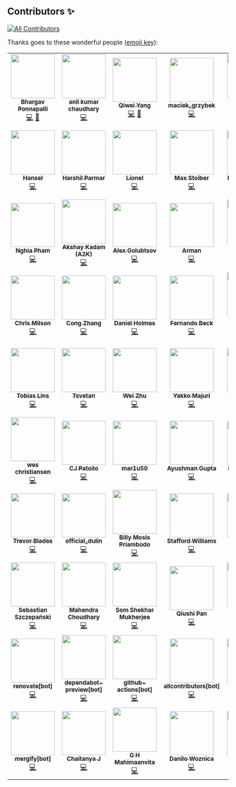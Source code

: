 ## Contributors ✨

<!-- ALL-CONTRIBUTORS-BADGE:START - Do not remove or modify this section -->
[![All Contributors](https://img.shields.io/badge/all_contributors-68-orange.svg?style=flat-square)](#contributors-)
<!-- ALL-CONTRIBUTORS-BADGE:END -->

Thanks goes to these wonderful people ([emoji key](https://allcontributors.org/docs/en/emoji-key)):

<!-- ALL-CONTRIBUTORS-LIST:START - Do not remove or modify this section -->
<!-- prettier-ignore-start -->
<!-- markdownlint-disable -->
<table>
  <tr>
    <td align="center"><a href="https://codewithbhargav.com/"><img src="https://avatars.githubusercontent.com/u/2936644?v=4?s=100" width="100px;" alt=""/><br /><sub><b>Bhargav Ponnapalli</b></sub></a><br /><a href="https://github.com/imbhargav5/rooks/commits?author=imbhargav5" title="Code">💻</a> <a href="#maintenance-imbhargav5" title="Maintenance">🚧</a></td>
    <td align="center"><a href="https://simbathesailor.dev/"><img src="https://avatars.githubusercontent.com/u/5938110?v=4?s=100" width="100px;" alt=""/><br /><sub><b>anil kumar chaudhary</b></sub></a><br /><a href="https://github.com/imbhargav5/rooks/commits?author=simbathesailor" title="Code">💻</a></td>
    <td align="center"><a href="https://github.com/qiweiii"><img src="https://avatars.githubusercontent.com/u/32790369?v=4?s=100" width="100px;" alt=""/><br /><sub><b>Qiwei Yang</b></sub></a><br /><a href="https://github.com/imbhargav5/rooks/commits?author=qiweiii" title="Code">💻</a> <a href="#maintenance-qiweiii" title="Maintenance">🚧</a></td>
    <td align="center"><a href="https://github.com/maciekgrzybek"><img src="https://avatars.githubusercontent.com/u/16546428?v=4?s=100" width="100px;" alt=""/><br /><sub><b>maciek_grzybek</b></sub></a><br /><a href="https://github.com/imbhargav5/rooks/commits?author=maciekgrzybek" title="Code">💻</a></td>
    <td align="center"><a href="https://foobars.in/"><img src="https://avatars.githubusercontent.com/u/5774849?v=4?s=100" width="100px;" alt=""/><br /><sub><b>Harsh Zalavadiya</b></sub></a><br /><a href="https://github.com/imbhargav5/rooks/commits?author=harshzalavadiya" title="Code">💻</a></td>
    <td align="center"><a href="https://github.com/mahijendra"><img src="https://avatars.githubusercontent.com/u/39908767?v=4?s=100" width="100px;" alt=""/><br /><sub><b>B V K MAHIJENDRA </b></sub></a><br /><a href="https://github.com/imbhargav5/rooks/commits?author=mahijendra" title="Code">💻</a></td>
    <td align="center"><a href="https://github.com/braxtonchristensen"><img src="https://avatars.githubusercontent.com/u/11494223?v=4?s=100" width="100px;" alt=""/><br /><sub><b>Braxton Christensen</b></sub></a><br /><a href="https://github.com/imbhargav5/rooks/commits?author=braxtonchristensen" title="Code">💻</a></td>
  </tr>
  <tr>
    <td align="center"><a href="https://github.com/hanselabreu"><img src="https://avatars.githubusercontent.com/u/27902567?v=4?s=100" width="100px;" alt=""/><br /><sub><b>Hansel</b></sub></a><br /><a href="https://github.com/imbhargav5/rooks/commits?author=hanselabreu" title="Code">💻</a></td>
    <td align="center"><a href="https://github.com/harshilparmar"><img src="https://avatars.githubusercontent.com/u/45915468?v=4?s=100" width="100px;" alt=""/><br /><sub><b>Harshil Parmar</b></sub></a><br /><a href="https://github.com/imbhargav5/rooks/commits?author=harshilparmar" title="Code">💻</a></td>
    <td align="center"><a href="https://elrumordelaluz.com/"><img src="https://avatars.githubusercontent.com/u/784056?v=4?s=100" width="100px;" alt=""/><br /><sub><b>Lionel</b></sub></a><br /><a href="https://github.com/imbhargav5/rooks/commits?author=elrumordelaluz" title="Code">💻</a></td>
    <td align="center"><a href="https://mxstbr.com/"><img src="https://avatars.githubusercontent.com/u/7525670?v=4?s=100" width="100px;" alt=""/><br /><sub><b>Max Stoiber</b></sub></a><br /><a href="https://github.com/imbhargav5/rooks/commits?author=mxstbr" title="Code">💻</a></td>
    <td align="center"><a href="https://github.com/mscottmoore"><img src="https://avatars.githubusercontent.com/u/5983927?v=4?s=100" width="100px;" alt=""/><br /><sub><b>Michael Moore</b></sub></a><br /><a href="https://github.com/imbhargav5/rooks/commits?author=mscottmoore" title="Code">💻</a></td>
    <td align="center"><a href="https://github.com/ChocolateLoverRaj"><img src="https://avatars.githubusercontent.com/u/52586855?v=4?s=100" width="100px;" alt=""/><br /><sub><b>Rajas Paranjpe</b></sub></a><br /><a href="https://github.com/imbhargav5/rooks/commits?author=ChocolateLoverRaj" title="Code">💻</a></td>
    <td align="center"><a href="http://pka.netlify.app/"><img src="https://avatars.githubusercontent.com/u/31067376?v=4?s=100" width="100px;" alt=""/><br /><sub><b>Mahendra Choudhary</b></sub></a><br /><a href="https://github.com/imbhargav5/rooks/commits?author=iampika" title="Code">💻</a></td>
  </tr>
  <tr>
    <td align="center"><a href="https://github.com/phmngocnghia"><img src="https://avatars.githubusercontent.com/u/36730355?v=4?s=100" width="100px;" alt=""/><br /><sub><b>Nghia Pham</b></sub></a><br /><a href="https://github.com/imbhargav5/rooks/commits?author=phmngocnghia" title="Code">💻</a></td>
    <td align="center"><a href="https://www.twitter.com/deadcoder0904"><img src="https://avatars.githubusercontent.com/u/16436270?v=4?s=100" width="100px;" alt=""/><br /><sub><b>Akshay Kadam (A2K)</b></sub></a><br /><a href="https://github.com/imbhargav5/rooks/commits?author=deadcoder0904" title="Code">💻</a></td>
    <td align="center"><a href="https://github.com/alex-golubtsov"><img src="https://avatars.githubusercontent.com/u/1982853?v=4?s=100" width="100px;" alt=""/><br /><sub><b>Alex Golubtsov</b></sub></a><br /><a href="https://github.com/imbhargav5/rooks/commits?author=alex-golubtsov" title="Code">💻</a></td>
    <td align="center"><a href="https://github.com/Armanio"><img src="https://avatars.githubusercontent.com/u/3195714?v=4?s=100" width="100px;" alt=""/><br /><sub><b>Arman</b></sub></a><br /><a href="https://github.com/imbhargav5/rooks/commits?author=Armanio" title="Code">💻</a></td>
    <td align="center"><a href="https://github.com/mrvisser"><img src="https://avatars.githubusercontent.com/u/102265?v=4?s=100" width="100px;" alt=""/><br /><sub><b>Branden Visser</b></sub></a><br /><a href="https://github.com/imbhargav5/rooks/commits?author=mrvisser" title="Code">💻</a></td>
    <td align="center"><a href="http://3dgo.net/"><img src="https://avatars.githubusercontent.com/u/1618956?v=4?s=100" width="100px;" alt=""/><br /><sub><b>Brian Steere</b></sub></a><br /><a href="https://github.com/imbhargav5/rooks/commits?author=Dianoga" title="Code">💻</a></td>
    <td align="center"><a href="https://www.calcourtney.net/"><img src="https://avatars.githubusercontent.com/u/30095183?v=4?s=100" width="100px;" alt=""/><br /><sub><b>Cal Courtney</b></sub></a><br /><a href="https://github.com/imbhargav5/rooks/commits?author=calthejuggler" title="Code">💻</a></td>
  </tr>
  <tr>
    <td align="center"><a href="https://github.com/chrismilson"><img src="https://avatars.githubusercontent.com/u/13655076?v=4?s=100" width="100px;" alt=""/><br /><sub><b>Chris Milson</b></sub></a><br /><a href="https://github.com/imbhargav5/rooks/commits?author=chrismilson" title="Code">💻</a></td>
    <td align="center"><a href="http://zhihu.com/people/dancerphil"><img src="https://avatars.githubusercontent.com/u/7264444?v=4?s=100" width="100px;" alt=""/><br /><sub><b>Cong Zhang</b></sub></a><br /><a href="https://github.com/imbhargav5/rooks/commits?author=dancerphil" title="Code">💻</a></td>
    <td align="center"><a href="http://danielholmes.org/"><img src="https://avatars.githubusercontent.com/u/349833?v=4?s=100" width="100px;" alt=""/><br /><sub><b>Daniel Holmes</b></sub></a><br /><a href="https://github.com/imbhargav5/rooks/commits?author=danielholmes" title="Code">💻</a></td>
    <td align="center"><a href="https://github.com/febeck"><img src="https://avatars.githubusercontent.com/u/12020091?v=4?s=100" width="100px;" alt=""/><br /><sub><b>Fernando Beck</b></sub></a><br /><a href="https://github.com/imbhargav5/rooks/commits?author=febeck" title="Code">💻</a></td>
    <td align="center"><a href="http://www.joshdavenport.co.uk/"><img src="https://avatars.githubusercontent.com/u/757828?v=4?s=100" width="100px;" alt=""/><br /><sub><b>Josh Davenport</b></sub></a><br /><a href="https://github.com/imbhargav5/rooks/commits?author=joshdavenport" title="Code">💻</a></td>
    <td align="center"><a href="https://github.com/1337MARCEL"><img src="https://avatars.githubusercontent.com/u/16888873?v=4?s=100" width="100px;" alt=""/><br /><sub><b>MARCEL</b></sub></a><br /><a href="https://github.com/imbhargav5/rooks/commits?author=1337MARCEL" title="Code">💻</a></td>
    <td align="center"><a href="https://neilor.facss.io/"><img src="https://avatars.githubusercontent.com/u/4008023?v=4?s=100" width="100px;" alt=""/><br /><sub><b>Neilor Caldeira</b></sub></a><br /><a href="https://github.com/imbhargav5/rooks/commits?author=neilor" title="Code">💻</a></td>
  </tr>
  <tr>
    <td align="center"><a href="https://tobi.sh/"><img src="https://avatars.githubusercontent.com/u/2978876?v=4?s=100" width="100px;" alt=""/><br /><sub><b>Tobias Lins</b></sub></a><br /><a href="https://github.com/imbhargav5/rooks/commits?author=tobiaslins" title="Code">💻</a></td>
    <td align="center"><a href="https://github.com/fintara"><img src="https://avatars.githubusercontent.com/u/4290594?v=4?s=100" width="100px;" alt=""/><br /><sub><b>Tsvetan</b></sub></a><br /><a href="https://github.com/imbhargav5/rooks/commits?author=fintara" title="Code">💻</a></td>
    <td align="center"><a href="http://twitter.com/yesmeck"><img src="https://avatars.githubusercontent.com/u/465125?v=4?s=100" width="100px;" alt=""/><br /><sub><b>Wei Zhu</b></sub></a><br /><a href="https://github.com/imbhargav5/rooks/commits?author=yesmeck" title="Code">💻</a></td>
    <td align="center"><a href="https://github.com/yakkomajuri"><img src="https://avatars.githubusercontent.com/u/38760734?v=4?s=100" width="100px;" alt=""/><br /><sub><b>Yakko Majuri</b></sub></a><br /><a href="https://github.com/imbhargav5/rooks/commits?author=yakkomajuri" title="Code">💻</a></td>
    <td align="center"><a href="https://github.com/fhellwig"><img src="https://avatars.githubusercontent.com/u/1703592?v=4?s=100" width="100px;" alt=""/><br /><sub><b>Frank Hellwig</b></sub></a><br /><a href="https://github.com/imbhargav5/rooks/commits?author=fhellwig" title="Code">💻</a></td>
    <td align="center"><a href="https://github.com/theskillwithin"><img src="https://avatars.githubusercontent.com/u/8095506?v=4?s=100" width="100px;" alt=""/><br /><sub><b>Austin Peterson</b></sub></a><br /><a href="https://github.com/imbhargav5/rooks/commits?author=theskillwithin" title="Code">💻</a></td>
    <td align="center"><a href="https://github.com/thodubois"><img src="https://avatars.githubusercontent.com/u/37809039?v=4?s=100" width="100px;" alt=""/><br /><sub><b>thodubois</b></sub></a><br /><a href="https://github.com/imbhargav5/rooks/commits?author=thodubois" title="Code">💻</a></td>
  </tr>
  <tr>
    <td align="center"><a href="https://github.com/weschristiansen"><img src="https://avatars.githubusercontent.com/u/5215218?v=4?s=100" width="100px;" alt=""/><br /><sub><b>wes christiansen</b></sub></a><br /><a href="https://github.com/imbhargav5/rooks/commits?author=weschristiansen" title="Code">💻</a></td>
    <td align="center"><a href="https://github.com/cjpatoilo"><img src="https://avatars.githubusercontent.com/u/1542831?v=4?s=100" width="100px;" alt=""/><br /><sub><b>CJ Patoilo</b></sub></a><br /><a href="https://github.com/imbhargav5/rooks/commits?author=cjpatoilo" title="Code">💻</a></td>
    <td align="center"><a href="https://github.com/mar1u50"><img src="https://avatars.githubusercontent.com/u/17710919?v=4?s=100" width="100px;" alt=""/><br /><sub><b>mar1u50</b></sub></a><br /><a href="https://github.com/imbhargav5/rooks/commits?author=mar1u50" title="Code">💻</a></td>
    <td align="center"><a href="https://ayushman.me/"><img src="https://avatars.githubusercontent.com/u/38486014?v=4?s=100" width="100px;" alt=""/><br /><sub><b>Ayushman Gupta</b></sub></a><br /><a href="https://github.com/imbhargav5/rooks/commits?author=ayushman-git" title="Code">💻</a></td>
    <td align="center"><a href="https://github.com/RafaelFerreiraTVD"><img src="https://avatars.githubusercontent.com/u/15105462?v=4?s=100" width="100px;" alt=""/><br /><sub><b>Rafael Ferreira</b></sub></a><br /><a href="https://github.com/imbhargav5/rooks/commits?author=RafaelFerreiraTVD" title="Code">💻</a></td>
    <td align="center"><a href="https://github.com/krijoh92"><img src="https://avatars.githubusercontent.com/u/1156014?v=4?s=100" width="100px;" alt=""/><br /><sub><b>Kristinn Thor Johannsson</b></sub></a><br /><a href="https://github.com/imbhargav5/rooks/commits?author=krijoh92" title="Code">💻</a></td>
    <td align="center"><a href="https://michaelmakes.games/"><img src="https://avatars.githubusercontent.com/u/5983927?v=4?s=100" width="100px;" alt=""/><br /><sub><b>Michael Moore</b></sub></a><br /><a href="https://github.com/imbhargav5/rooks/commits?author=MichaelMakesGames" title="Code">💻</a></td>
  </tr>
  <tr>
    <td align="center"><a href="https://trevorblades.com/"><img src="https://avatars.githubusercontent.com/u/1216917?v=4?s=100" width="100px;" alt=""/><br /><sub><b>Trevor Blades</b></sub></a><br /><a href="https://github.com/imbhargav5/rooks/commits?author=trevorblades" title="Code">💻</a></td>
    <td align="center"><a href="https://github.com/mrdulin"><img src="https://avatars.githubusercontent.com/u/17866683?v=4?s=100" width="100px;" alt=""/><br /><sub><b>official_dulin</b></sub></a><br /><a href="https://github.com/imbhargav5/rooks/commits?author=mrdulin" title="Code">💻</a></td>
    <td align="center"><a href="https://github.com/billymosis"><img src="https://avatars.githubusercontent.com/u/57342180?v=4?s=100" width="100px;" alt=""/><br /><sub><b>Billy Mosis Priambodo</b></sub></a><br /><a href="https://github.com/imbhargav5/rooks/commits?author=billymosis" title="Code">💻</a></td>
    <td align="center"><a href="http://staffordwilliams.com/"><img src="https://avatars.githubusercontent.com/u/6289998?v=4?s=100" width="100px;" alt=""/><br /><sub><b>Stafford Williams</b></sub></a><br /><a href="https://github.com/imbhargav5/rooks/commits?author=staff0rd" title="Code">💻</a></td>
    <td align="center"><a href="https://github.com/superLipbalm"><img src="https://avatars.githubusercontent.com/u/77329061?v=4?s=100" width="100px;" alt=""/><br /><sub><b>Chanhee Kim</b></sub></a><br /><a href="https://github.com/imbhargav5/rooks/commits?author=superLipbalm" title="Code">💻</a></td>
    <td align="center"><a href="https://github.com/hooriza"><img src="https://avatars.githubusercontent.com/u/507927?v=4?s=100" width="100px;" alt=""/><br /><sub><b>Hooriza</b></sub></a><br /><a href="https://github.com/imbhargav5/rooks/commits?author=hooriza" title="Code">💻</a></td>
    <td align="center"><a href="https://nilsw.io/"><img src="https://avatars.githubusercontent.com/u/1405318?v=4?s=100" width="100px;" alt=""/><br /><sub><b>Nils Wittler</b></sub></a><br /><a href="https://github.com/imbhargav5/rooks/commits?author=nlswtlr" title="Code">💻</a></td>
  </tr>
  <tr>
    <td align="center"><a href="https://github.com/sszczep"><img src="https://avatars.githubusercontent.com/u/21238816?v=4?s=100" width="100px;" alt=""/><br /><sub><b>Sebastian Szczepański</b></sub></a><br /><a href="https://github.com/imbhargav5/rooks/commits?author=sszczep" title="Code">💻</a></td>
    <td align="center"><a href="http://pka.netlify.app/"><img src="https://avatars.githubusercontent.com/u/31067376?v=4?s=100" width="100px;" alt=""/><br /><sub><b>Mahendra Choudhary</b></sub></a><br /><a href="https://github.com/imbhargav5/rooks/commits?author=pikaatic" title="Code">💻</a></td>
    <td align="center"><a href="https://github.com/ssmkhrj"><img src="https://avatars.githubusercontent.com/u/49264891?v=4?s=100" width="100px;" alt=""/><br /><sub><b>Som Shekhar Mukherjee</b></sub></a><br /><a href="https://github.com/imbhargav5/rooks/commits?author=ssmkhrj" title="Code">💻</a></td>
    <td align="center"><a href="https://qpan.dev/"><img src="https://avatars.githubusercontent.com/u/17402261?v=4?s=100" width="100px;" alt=""/><br /><sub><b>Qiushi Pan</b></sub></a><br /><a href="https://github.com/imbhargav5/rooks/commits?author=qqpann" title="Code">💻</a></td>
    <td align="center"><a href="http://jishnu.me/"><img src="https://avatars.githubusercontent.com/u/754818?v=4?s=100" width="100px;" alt=""/><br /><sub><b>Jishnu Viswanath</b></sub></a><br /><a href="https://github.com/imbhargav5/rooks/commits?author=neolivz" title="Code">💻</a></td>
    <td align="center"><a href="https://github.com/brahambence"><img src="https://avatars.githubusercontent.com/u/11694244?v=4?s=100" width="100px;" alt=""/><br /><sub><b>brahambence</b></sub></a><br /><a href="https://github.com/imbhargav5/rooks/commits?author=brahambence" title="Code">💻</a></td>
    <td align="center"><a href="https://github.com/apps/dependabot"><img src="https://avatars.githubusercontent.com/in/29110?v=4?s=100" width="100px;" alt=""/><br /><sub><b>dependabot[bot]</b></sub></a><br /><a href="https://github.com/imbhargav5/rooks/commits?author=dependabot[bot]" title="Code">💻</a></td>
  </tr>
  <tr>
    <td align="center"><a href="https://github.com/apps/renovate"><img src="https://avatars.githubusercontent.com/in/2740?v=4?s=100" width="100px;" alt=""/><br /><sub><b>renovate[bot]</b></sub></a><br /><a href="https://github.com/imbhargav5/rooks/commits?author=renovate[bot]" title="Code">💻</a></td>
    <td align="center"><a href="https://github.com/apps/dependabot-preview"><img src="https://avatars.githubusercontent.com/in/2141?v=4?s=100" width="100px;" alt=""/><br /><sub><b>dependabot-preview[bot]</b></sub></a><br /><a href="https://github.com/imbhargav5/rooks/commits?author=dependabot-preview[bot]" title="Code">💻</a></td>
    <td align="center"><a href="https://github.com/apps/github-actions"><img src="https://avatars.githubusercontent.com/in/15368?v=4?s=100" width="100px;" alt=""/><br /><sub><b>github-actions[bot]</b></sub></a><br /><a href="https://github.com/imbhargav5/rooks/commits?author=github-actions[bot]" title="Code">💻</a></td>
    <td align="center"><a href="https://github.com/apps/allcontributors"><img src="https://avatars.githubusercontent.com/in/23186?v=4?s=100" width="100px;" alt=""/><br /><sub><b>allcontributors[bot]</b></sub></a><br /><a href="https://github.com/imbhargav5/rooks/commits?author=allcontributors[bot]" title="Code">💻</a></td>
    <td align="center"><a href="https://github.com/zhangenming"><img src="https://avatars.githubusercontent.com/u/21235555?v=4?s=100" width="100px;" alt=""/><br /><sub><b>zhangenming</b></sub></a><br /><a href="https://github.com/imbhargav5/rooks/commits?author=zhangenming" title="Code">💻</a></td>
    <td align="center"><a href="https://github.com/akiszka"><img src="https://avatars.githubusercontent.com/u/30828906?v=4?s=100" width="100px;" alt=""/><br /><sub><b>Antoni Kiszka</b></sub></a><br /><a href="https://github.com/imbhargav5/rooks/commits?author=akiszka" title="Code">💻</a></td>
    <td align="center"><a href="https://twitter.com/gpoole_is_taken"><img src="https://avatars.githubusercontent.com/u/2898433?v=4?s=100" width="100px;" alt=""/><br /><sub><b>Greg Poole</b></sub></a><br /><a href="https://github.com/imbhargav5/rooks/commits?author=gpoole" title="Code">💻</a></td>
  </tr>
  <tr>
    <td align="center"><a href="https://github.com/apps/mergify"><img src="https://avatars.githubusercontent.com/in/10562?v=4?s=100" width="100px;" alt=""/><br /><sub><b>mergify[bot]</b></sub></a><br /><a href="https://github.com/imbhargav5/rooks/commits?author=mergify[bot]" title="Code">💻</a></td>
    <td align="center"><a href="https://github.com/Chaitanya7666"><img src="https://avatars.githubusercontent.com/u/56331036?v=4?s=100" width="100px;" alt=""/><br /><sub><b>Chaitanya J</b></sub></a><br /><a href="https://github.com/imbhargav5/rooks/commits?author=Chaitanya7666" title="Code">💻</a></td>
    <td align="center"><a href="https://gmahima.dev/"><img src="https://avatars.githubusercontent.com/u/39587007?v=4?s=100" width="100px;" alt=""/><br /><sub><b>G H Mahimaanvita</b></sub></a><br /><a href="https://github.com/imbhargav5/rooks/commits?author=gmahima" title="Code">💻</a></td>
    <td align="center"><a href="https://github.com/danilowoz"><img src="https://avatars.githubusercontent.com/u/4838076?v=4?s=100" width="100px;" alt=""/><br /><sub><b>Danilo Woznica</b></sub></a><br /><a href="https://github.com/imbhargav5/rooks/commits?author=danilowoz" title="Code">💻</a></td>
    <td align="center"><a href="https://github.com/dan-klasson"><img src="https://avatars.githubusercontent.com/u/1314838?v=4?s=100" width="100px;" alt=""/><br /><sub><b>dan-klasson</b></sub></a><br /><a href="https://github.com/imbhargav5/rooks/commits?author=dan-klasson" title="Code">💻</a></td>
  </tr>
</table>

<!-- markdownlint-restore -->
<!-- prettier-ignore-end -->

<!-- ALL-CONTRIBUTORS-LIST:END -->
